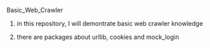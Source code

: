  Basic_Web_Crawler

 1. in this repository, I will demontrate basic web crawler knowledge

 2. there are packages about urllib, cookies and mock_login 
